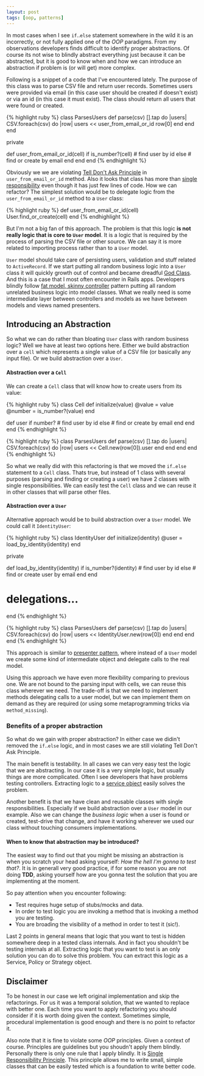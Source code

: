 ```yaml
---
layout: post
tags: [oop, patterns]
---
```

In most cases when I see `if`..`else` statement somewhere in the wild
it is an incorrectly, or not fully applied one of the *OOP* paradigms.
From my observations developers finds difficult to identify proper
abstractions. Of course its not wise to blindly abstract everything
just because it can be abstracted, but it is good to know when and
how we can introduce an abstraction if problem is (or will get) more complex.

Following is a snippet of a code that I've encountered lately.
The purpose of this class was to parse CSV file and return user
records. Sometimes users were
provided via email (in this case user should be created if doesn't
exist) or via an id (in this case it must exist). The class
should return all users that were found or created.

{% highlight ruby %}
class ParsesUsers
  def parse(csv)
    [].tap do |users|
      CSV.foreach(csv) do |row|
        users << user_from_email_or_id row[0]
      end
    end
  end

  private

  def user_from_email_or_id(cell)
    if is_number?(cell)
      # find user by id
    else
      # find or create by email
    end
  end
end
{% endhighlight %}

Obviously we we are violating [Tell Don't Ask Principle](http://martinfowler.com/bliki/TellDontAsk.html)
in `user_from_email_or_id` method. Also it looks that class has more than
[single responsibility](http://en.wikipedia.org/wiki/Single_responsibility_principle) even though it has just few lines of
code. How we can refactor? The simplest solution would be to delegate
logic from the `user_from_email_or_id` method to a `User` class:

{% highlight ruby %}
def user_from_email_or_id(cell)
  User.find_or_create(cell)
end
{% endhighlight %}

But I'm not a big fan of this approach. The problem is that this logic
**is not really logic that is core to `User` model**. It is a logic that
is required by the process of parsing the CSV file or other source.
We can say it is more related to importing process rather than to a
`User` model.

`User` model should take care of persisting users, validation and stuff
related to `ActiveRecord`. If we start putting all random business logic
into a `User` class it will quickly growth out of control and became
dreadful [God Class](http://sourcemaking.com/antipatterns/the-blob). And
this is a case that I most often encounter in Rails apps. Developers
blindly follow [fat model, skinny controller](http://joncairns.com/2013/04/fat-model-skinny-controller-is-a-load-of-rubbish/)
pattern putting all random unrelated business logic into model classes.
What we really need is some intermediate layer between controllers and models
as we have between models and views named presenters.

## Introducing an Abstraction

So what we can do rather than bloating `User` class with random business
logic? Well we have at least two options here. Either we build abstraction
over a `cell` which represents a single value of a CSV file (or basically
any input file). Or we build abstraction over a `User`.

#### Abstraction over a `Cell`

We can create a `Cell` class that will know how to create users from
its value:

{% highlight ruby %}
class Cell
  def initialize(value)
    @value  = value
    @number = is_number?(value)
  end

  def user
    if number?
      # find user by id
    else
      # find or create by email
    end
  end
end
{% endhighlight %}

{% highlight ruby %}
class ParsesUsers
  def parse(csv)
    [].tap do |users|
      CSV.foreach(csv) do |row|
        users << Cell.new(row[0]).user
      end
    end
  end
end
{% endhighlight %}

So what we really did with this refactoring is that we moved
the `if`..`else` statement to a `Cell` class. Thats true, but
instead of 1 class with several purposes (parsing and finding or
creating a user) we have 2 classes with single responsibilities.
We can easily test the `Cell` class and we can reuse it in other classes
that will parse other files.

#### Abstraction over a `User`

Alternative approach would be to build abstraction over a `User`
model. We could call it `IdentityUser`:

{% highlight ruby %}
class IdentityUser
  def initialize(identity)
    @user = load_by_identity(identity)
  end

  private

  def load_by_identity(identity)
    if is_number?(identity)
      # find user by id
    else
      # find or create user by email
    end
  end

  # delegations...
end
{% endhighlight %}

{% highlight ruby %}
class ParsesUsers
  def parse(csv)
    [].tap do |users|
      CSV.foreach(csv) do |row|
        users << IdentityUser.new(row[0])
      end
    end
  end
end
{% endhighlight %}

This approach is similar to [presenter pattern](http://blog.jayfields.com/2007/03/rails-presenter-pattern.html),
where instead of a `User` model we create some kind of intermediate object
and delegate calls to the real model.

Using this approach we have even more flexibility comparing to
previous one. We are not bound to the parsing input with cells, we
can reuse this class wherever we need. The trade-off is that we
need to implement methods delegating calls to a user model, but
we can implement them on demand as they are required (or using
some metaprogramming tricks via `method_missing`).

### Benefits of a proper abstraction

So what do we gain with proper abstraction? In either case we didin't removed
the `if`..`else` logic, and in most cases we are still violating
Tell Don't Ask Principle.

The main benefit is testability. In all cases we can very easy
test the logic that we are abstracting. In our case it is a very
simple logic, but usually things are more complicated. Often I see
developers that have problems testing controllers. Extracting logic
to a [service object](http://stevelorek.com/service-objects.html) easily
solves the problem.

Another benefit is that we have clean and reusable classes with single
responsibilities. Especially if we build abstraction over a
`User` model in our example. Also we can change the *business logic*
when a user is found or created, test-drive that change, and
have it working wherever we used our class without touching
consumers implementations.

#### When to know that abstraction may be introduced?

The easiest way to find out that you might be missing an abstraction
is when you scratch your head asking yourself: *How the hell I'm gonna to test
that?*. It is in generall very good practice, if for some reason you
are not doing **TDD**, asking yourself how are you gonna test the
solution that you are implementing at the moment.

So pay attention when you encounter following:

* Test requires huge setup of stubs/mocks and data.
* In order to test logic you are invoking a method that is invoking
a method you are testing.
* You are broading the visibility of a method in order to
test it (sic!).

Last 2 points in general means that logic that you want to test
is hidden somewhere deep in a tested class internals. And in fact you shouldn't
be testing internals at all. Extracting logic that you want to test
is an only solution you can do to solve this problem. You can extract
this logic as a Service, Policy or Strategy object.

## Disclaimer

To be honest in our case we left original implementation and skip the
refactorings. For us it was a temporal solution, that we wanted to replace
with better one. Each time you want to apply refactoring you
should consider if it is worth doing given the context. Sometimes
simple, procedural implementation is good enough and there is no point
to refactor it.

Also note that it is fine to violate some *OOP* principles. Given a
context of course. Principles are guidelines but you shoudn't apply them
blindly. Personally there is only one rule that I apply blindly. It
is [Single Responsibility Principle](http://en.wikipedia.org/wiki/Single_responsibility_principle).
This principle allows me to write small, simple classes that can be
easily tested which is a foundation to write better code.
